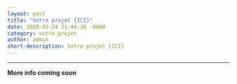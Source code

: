 ```yaml
---
layout: post
title: "Votre projet {ICI}"
date: 2020-03-24 21:44:38 -0400
category: votre-projet
author: admin
short-description: Votre projet {ICI}
---
```


-----


**More info coming soon**


